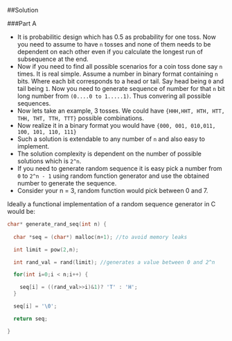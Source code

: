 ##Solution

###Part A

- It is probabilitic design which has 0.5 as probability for one toss. Now you need to assume to have `n` tosses and none of them needs to be dependent on each other even if you calculate the longest run of subsequence at the end.
- Now if you need to find all possible scenarios for a coin toss done say `n` times. It is real simple. Assume a number in binary format containing `n` bits. Where each bit corresponds to a head or tail. Say head being `0` and tail being `1`. Now you need to generate sequence of number for that `n` bit long number from `(0....0 to 1.....1)`. Thus convering all possible sequences.
- Now lets take an example, 3 tosses.
We could have `{HHH,HHT, HTH, HTT, THH, THT, TTH, TTT}` possible combinations.
- Now realize it in a binary format you would have `{000, 001, 010,011, 100, 101, 110, 111}`
- Such a solution is extendable to any number of `n` and also easy to implement.
- The solution complexity is dependent on the number of possible solutions which is `2^n`.
- If you need to generate random sequence it is easy pick a number from `0` to `2^n - 1` using random function generator and use the obtained number to generate the sequence.
- Consider your n = 3, random function would pick between 0 and 7.

Ideally a functional implementation of a random sequence generator in C would be:

``` C
char* generate_rand_seq(int n) {
  
  char *seq = (char*) malloc(n+1); //to avoid memory leaks

  int limit = pow(2,n);

  int rand_val = rand(limit); //generates a value between 0 and 2^n

  for(int i=0;i < n;i++) {

    seq[i] = ((rand_val>>i)&1)? 'T' : 'H';
  }

  seq[i] = '\0';

  return seq;

}
```
